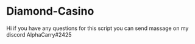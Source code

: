 # Diamond-Casino
Hi if you have any questions for this script you can send massage on my discord AlphaCarry#2425
